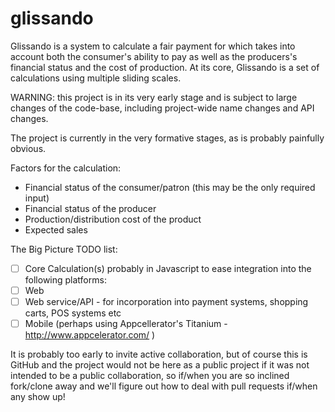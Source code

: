 glissando
=========

Glissando is a system to calculate a fair payment for which takes into account both the consumer's ability to pay as well as the producers's financial status and the cost of production. At its core, Glissando is a set of calculations using multiple sliding scales.


WARNING: this project is in its very early stage and is subject to large changes of the code-base, including project-wide name changes and API changes. 


The project is currently in the very formative stages, as is probably painfully obvious.

Factors for the calculation:
- Financial status of the consumer/patron (this may be the only required input)
- Financial status of the producer
- Production/distribution cost of the product
- Expected sales 

The Big Picture TODO list:
- [ ] Core Calculation(s) probably in Javascript to ease integration into the following platforms:
- [ ] Web
- [ ] Web service/API - for incorporation into payment systems, shopping carts, POS systems etc
- [ ] Mobile (perhaps using Appcellerator's Titanium - http://www.appcelerator.com/ )

It is probably too early to invite active collaboration, but of course this is GitHub and the project would not be here as a public project if it was not intended to be a public collaboration, so if/when you are so inclined fork/clone away and we'll figure out how to deal with pull requests if/when any show up!

